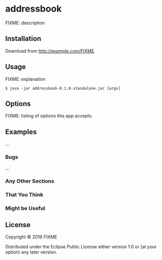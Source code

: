 # addressbook

FIXME: description

## Installation

Download from http://example.com/FIXME.

## Usage

FIXME: explanation

    $ java -jar addressbook-0.1.0-standalone.jar [args]

## Options

FIXME: listing of options this app accepts.

## Examples

...

### Bugs

...

### Any Other Sections
### That You Think
### Might be Useful

## License

Copyright © 2016 FIXME

Distributed under the Eclipse Public License either version 1.0 or (at
your option) any later version.
